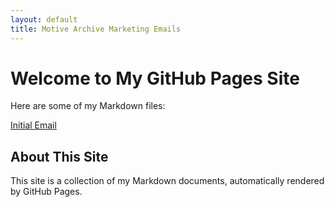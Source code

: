 ```yaml
---
layout: default
title: Motive Archive Marketing Emails
---
```


# Welcome to My GitHub Pages Site

Here are some of my Markdown files:

[Initial Email](./email-241012-151709.md)

## About This Site

This site is a collection of my Markdown documents, automatically rendered by GitHub Pages.
